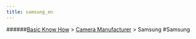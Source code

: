 ```yaml
---
title: samsung_en
---
```

######[Basic Know How](/restreamer/wiki/basic_know_how.html) > [Camera Manufacturer](/restreamer/wiki/cameramanufacturer_en.html) > Samsung
#Samsung
